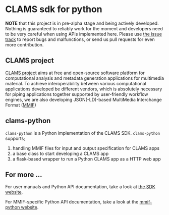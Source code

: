 # CLAMS sdk for python 

**NOTE** that this project is in pre-alpha stage and being actively developed. Nothing is guaranteed to reliably work for the moment and developers need to be very careful when using APIs implemented here. Please use [the issue track](https://github.com/clamsproject/clams-python/issues) to report bugs and malfunctions, or send us pull requests for even more contribution. 

## CLAMS project
[CLAMS project](https://www.clams.ai) aims at free and open-source software platform for computational analysis and metadata generation applications for multimedia material. To achieve interoperability between various computational applications developed be different vendors, which is absolutely necessary for piping applications together supported by user-friendly workflow engines, we are also developing JSON(-LD)-based MultiMedia Interchange Format ([MMIF](https://mmif.clams.ai))

## clams-python
`clams-python` is a Python implementation of the CLAMS SDK. `clams-python` supports; 

1. handling MMIF files for input and output specification for CLAMS apps
1. a base class to start developing a CLAMS app
1. a flask-based wrapper to run a Python CLAMS app as a HTTP web app

## For more ...
For user manuals and Python API documentation, take a look at [the SDK website](https://www.clams.ai/clams-python).

For MMIF-specific Python API documentation, take a look at the [mmif-python website](https://www.clams.ai/mmif-python).
